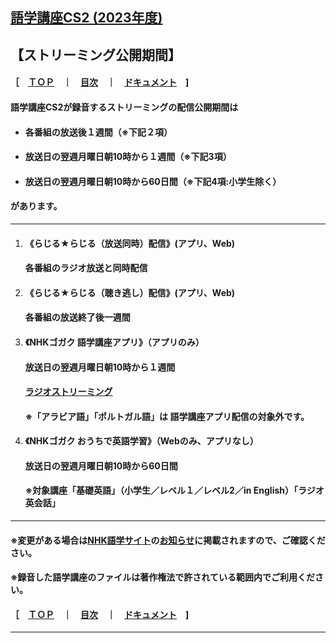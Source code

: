 ## [語学講座CS2 (2023年度)](https://csreviser.github.io/CaptureStream2/) 
## 【ストリーミング公開期間】 　　　
#### ［　[ＴＯＰ](./)　**｜**　[目次](./#目次)　**｜**　[ドキュメント](./#ドキュメント-1)　] 
#### 語学講座CS2が録音するストリーミングの配信公開期間は
- #### **各番組の放送後１週間（※下記２項）**                 
- #### **放送日の翌週月曜日朝10時から１週間（※下記3項）**
- #### **放送日の翌週月曜日朝10時から60日間（※下記4項:小学生除く）**   

#### があります。                  

***

1. #### 《らじる★らじる（放送同時）配信》(アプリ、Web)                           
   #### 各番組のラジオ放送と同時配信                    
                                         

1. #### 《らじる★らじる（聴き逃し）配信》(アプリ、Web)                           
   #### 各番組の放送終了後一週間                      
                         
                                         

1. #### 《NHKゴガク 語学講座アプリ》（アプリのみ）                                  
   #### 放送日の翌週月曜日朝10時から１週間                    
   #### [ラジオストリーミング](https://www.nhk.or.jp/gogaku/radio-streaming/)               
   #### ※「アラビア語」「ポルトガル語」は 語学講座アプリ配信の対象外です。                     
                                         

1. #### 《NHKゴガク おうちで英語学習》（Webのみ、アプリなし）                              
   #### 放送日の翌週月曜日朝10時から60日間                               
   #### ※対象講座「基礎英語」（小学生／レベル１／レベル2／in English）「ラジオ英会話」

***

#### ※変更がある場合は[NHK語学サイト](https://www2.nhk.or.jp/gogaku/index.html)の[お知らせ](https://www2.nhk.or.jp/gogaku/topics.html)に掲載されますので、ご確認ください。            
#### **※録音した語学講座のファイルは著作権法で許されている範囲内でご利用ください。**　　　　　　　　　　　

#### ［　[ＴＯＰ](./)　**｜**　[目次](./#目次)　**｜**　[ドキュメント](./#ドキュメント-1)　] 

***
 <link rel="shortcut icon" type="image/x-icon" href="https://avatars.githubusercontent.com/u/46049273?v=4">
 <meta name="twitter:image:src" content="https://avatars.githubusercontent.com/u/46049273?v=4">



